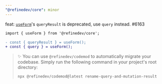 ```yaml
---
"@refinedev/core": minor
---
```


feat: [`useForm`](https://refine.dev/docs/data/hooks/use-form/)'s `queryResult` is deprecated, use `query` instead. #6163

```diff
import { useForm } from '@refinedev/core';

- const { queryResult } = useForm();
+ const { query } = useForm();
```

> ✨ You can use `@refinedev/codemod` to automatically migrate your codebase. Simply run the following command in your project's root directory:
>
> ```bash
> npx @refinedev/codemod@latest rename-query-and-mutation-result
> ```
